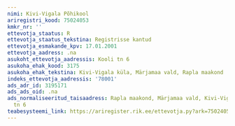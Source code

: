 ```yaml
---
nimi: Kivi-Vigala Põhikool
ariregistri_kood: 75024053
kmkr_nr: ''
ettevotja_staatus: R
ettevotja_staatus_tekstina: Registrisse kantud
ettevotja_esmakande_kpv: 17.01.2001
ettevotja_aadress: .na
asukoht_ettevotja_aadressis: Kooli tn 6
asukoha_ehak_kood: 3175
asukoha_ehak_tekstina: Kivi-Vigala küla, Märjamaa vald, Rapla maakond
indeks_ettevotja_aadressis: '78001'
ads_adr_id: 3195171
ads_ads_oid: .na
ads_normaliseeritud_taisaadress: Rapla maakond, Märjamaa vald, Kivi-Vigala küla, Kooli
  tn 6
teabesysteemi_link: https://ariregister.rik.ee/ettevotja.py?ark=75024053&ref=rekvisiidid
---
```

